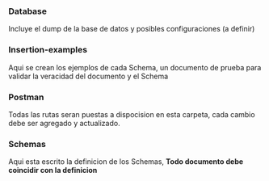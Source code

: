 ### Database
Incluye el dump de la base de datos y posibles configuraciones (a definir)

### Insertion-examples
Aqui se crean los ejemplos de cada Schema, un documento de prueba para validar la veracidad del documento y el Schema

### Postman
Todas las rutas seran puestas a dispocision en esta carpeta, cada cambio debe ser agregado y actualizado.

### Schemas
Aqui esta escrito la definicion de los Schemas, **Todo documento debe coincidir con la definicion**